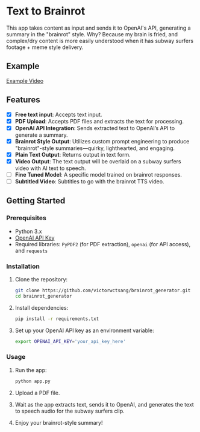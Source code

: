 # Text to Brainrot

This app takes content as input and sends it to OpenAI's API, generating a summary in the "brainrot" style. Why? Because my brain is fried, and complex/dry content is more easily understood when it has subway surfers footage + meme style delivery.

## Example

[Example Video](https://www.canva.com/design/DAGVnKSRMYs/bPv5Fn0w0kUpj66XiqFuIA/watch?utm_content=DAGVnKSRMYs&utm_campaign=designshare&utm_medium=link&utm_source=editor)

## Features

- [x] **Free text input**: Accepts text input.
- [x] **PDF Upload**: Accepts PDF files and extracts the text for processing.
- [x] **OpenAI API Integration**: Sends extracted text to OpenAI’s API to generate a summary.
- [x] **Brainrot Style Output**: Utilizes custom prompt engineering to produce "brainrot"-style summaries—quirky, lighthearted, and engaging.
- [x] **Plain Text Output**: Returns output in text form.
- [x] **Video Output**: The text output will be overlaid on a subway surfers video with AI text to speech.
- [ ] **Fine Tuned Model**: A specific model trained on brainrot responses.
- [ ] **Subtitled Video**: Subtitles to go with the brainrot TTS video.

## Getting Started

### Prerequisites

- Python 3.x
- [OpenAI API Key](https://platform.openai.com/signup/)
- Required libraries: `PyPDF2` (for PDF extraction), `openai` (for API access), and `requests`

### Installation

1. Clone the repository:
   ```bash
   git clone https://github.com/victorwctsang/brainrot_generator.git
   cd brainrot_generator
   ```

2. Install dependencies:
   ```bash
   pip install -r requirements.txt
   ```

3. Set up your OpenAI API key as an environment variable:
   ```bash
   export OPENAI_API_KEY='your_api_key_here'
   ```

### Usage

1. Run the app:
   ```bash
   python app.py
   ```

2. Upload a PDF file.

3. Wait as the app extracts text, sends it to OpenAI, and generates the text to speech audio for the subway surfers clip.

4. Enjoy your brainrot-style summary!
